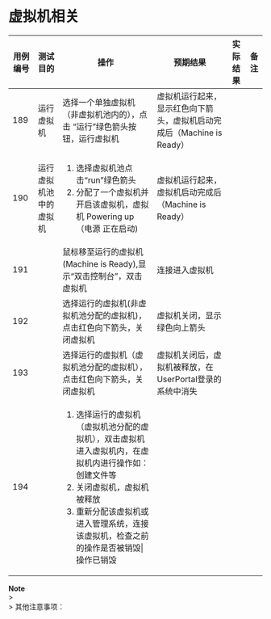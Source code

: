 # 虚拟机相关

|用例编号|测试目的|操作|预期结果|实际结果|备注|
|--------|--------|----|--------|--------|----|
|189|运行虚拟机|选择一个单独虚拟机（非虚拟机池内的），点击 “运行”绿色箭头按钮，运行虚拟机|虚拟机运行起来，显示红色向下箭头，虚拟机启动完成后（Machine is Ready）|||
|190|运行虚拟机池中的虚拟机|<ol><li>选择虚拟机池点击“run”绿色箭头</li><li>分配了一个虚拟机并开启该虚拟机，虚拟机 Powering up（电源 正在启动)</li></ol>|虚拟机运行起来，虚拟机启动完成后（Machine is Ready）|||
|191||鼠标移至运行的虚拟机(Machine is Ready),显示“双击控制台”，双击虚拟机|连接进入虚拟机|||
|192||选择运行的虚拟机(非虚拟机池分配的虚拟机)，点击红色向下箭头，关闭虚拟机|虚拟机关闭，显示绿色向上箭头|||
|193||选择运行的虚拟机（虚拟机池分配的虚拟机），点击红色向下箭头，关闭虚拟机|虚拟机关闭后，虚拟机被释放，在UserPortal登录的系统中消失|||
|194||<ol><li>选择运行的虚拟机（虚拟机池分配的虚拟机），双击虚拟机进入虚拟机内，在虚拟机内进行操作如：创建文件等</li><li>关闭虚拟机，虚拟机被释放</li><li>重新分配该虚拟机或进入管理系统，连接该虚拟机，检查之前的操作是否被销毁\|操作已销毁|||

**Note**<br/>><br/>> 其他注意事项：

